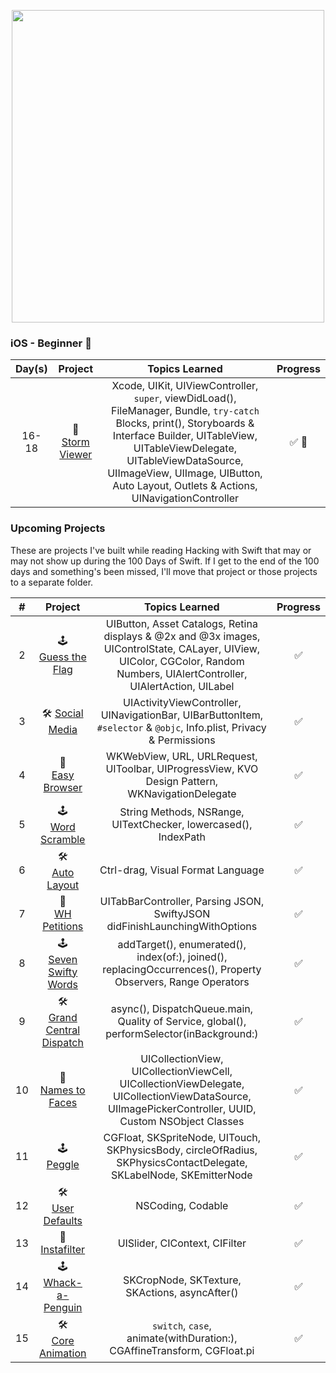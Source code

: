 <p align="center"><img src="https://github.com/neilhiddink/HwS/blob/1aff6f6451bfbef908e80d071cde9f3f30158242/00.%20Resources/banner-100.png" width="500"></p>

### iOS - Beginner 📕

| Day(s) | Project                      | Topics Learned   | Progress  | 
| :------: | :---------------------: | :------------------: | :---------: |
| 16-18 | 📱<br>[Storm Viewer]()           | Xcode, UIKit, UIViewController, `super`, viewDidLoad(), FileManager, Bundle, `try-catch` Blocks, print(), Storyboards & Interface Builder, UITableView, UITableViewDelegate, UITableViewDataSource, UIImageView, UIImage, UIButton, Auto Layout, Outlets & Actions, UINavigationController | ✅ 💯 |

### Upcoming Projects

These are projects I've built while reading Hacking with Swift that may or may not show up during the 100 Days of Swift. If I get to the end of the 100 days and something's been missed, I'll move that project or those projects to a separate folder.

| #    | Project                      | Topics Learned   | Progress  | 
| :--: | :--------------------------: | :--------------: | :--------: |
| 2    | 🕹<br>[Guess the Flag](https://github.com/nhiddink/HackingWithSwift/tree/master/02.%20Guess%20the%20Flag)         | UIButton, Asset Catalogs, Retina displays & @2x and @3x images, UIControlState, CALayer, UIView, UIColor, CGColor, Random Numbers, UIAlertController, UIAlertAction, UILabel | ✅ |
| 3    | 🛠 [Social Media](https://github.com/nhiddink/HackingWithSwift/tree/master/03.%20Social%20Media)              | UIActivityViewController, UINavigationBar, UIBarButtonItem, `#selector` & `@objc`, Info.plist, Privacy & Permissions | ✅ |
| 4    | 📱<br>[Easy Browser](https://github.com/nhiddink/HackingWithSwift/tree/master/04.%20Easy%20Browser)           | WKWebView, URL, URLRequest, UIToolbar, UIProgressView, KVO Design Pattern, WKNavigationDelegate | ✅ |
| 5    | 🕹<br>[Word Scramble](https://github.com/nhiddink/HackingWithSwift/tree/master/05.%20Word%20Scramble)          | String Methods, NSRange, UITextChecker, lowercased(), IndexPath | ✅ |
| 6    | 🛠<br>[Auto Layout](https://github.com/nhiddink/HackingWithSwift/tree/master/06.%20Auto%20Layout)            | Ctrl-drag, Visual Format Language | ✅ |
| 7    | 📱<br>[WH Petitions](https://github.com/nhiddink/HackingWithSwift/tree/master/07.%20White%20House%20Petitions)           | UITabBarController, Parsing JSON, SwiftyJSON didFinishLaunchingWithOptions | ✅ |
| 8    | 🕹<br>[Seven Swifty Words](https://github.com/nhiddink/HackingWithSwift/tree/master/08.%20Seven%20Swifty%20Words)     | addTarget(), enumerated(), index(of:), joined(), replacingOccurrences(), Property Observers, Range Operators | ✅ |
| 9    | 🛠<br>[Grand Central Dispatch](https://github.com/nhiddink/HackingWithSwift/tree/master/09.%20Grand%20Central%20Dispatch) | async(), DispatchQueue.main, Quality of Service, global(), performSelector(inBackground:) | ✅ |
| 10   | 📱<br>[Names to Faces](https://github.com/nhiddink/HackingWithSwift/tree/master/10.%20Names%20to%20Faces)   | UICollectionView, UICollectionViewCell, UICollectionViewDelegate, UICollectionViewDataSource, UIImagePickerController, UUID, Custom NSObject Classes | ✅ |
| 11   | 🕹<br>[Peggle](https://github.com/nhiddink/HackingWithSwift/tree/master/11.%20Peggle)                 | CGFloat, SKSpriteNode, UITouch, SKPhysicsBody, circleOfRadius, SKPhysicsContactDelegate, SKLabelNode, SKEmitterNode | ✅ |
| 12   | 🛠<br>[User Defaults](https://github.com/nhiddink/HackingWithSwift/tree/master/12.%20User%20Defaults)   | NSCoding, Codable | ✅ |
| 13   | 📱<br>[Instafilter](https://github.com/nhiddink/HackingWithSwift/tree/master/13.%20Instafilter)            | UISlider, CIContext, CIFilter | ✅ |
| 14   | 🕹<br>[Whack-a-Penguin](https://github.com/nhiddink/HackingWithSwift/tree/master/14.%20Whack-a-Penguin)        | SKCropNode, SKTexture, SKActions, asyncAfter() | ✅ |
| 15   | 🛠<br>[Core Animation](https://github.com/nhiddink/HackingWithSwift/tree/master/15.%20Animation)         | `switch`, `case`, animate(withDuration:), CGAffineTransform, CGFloat.pi | ✅ |
